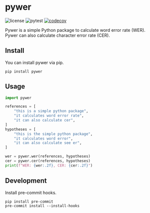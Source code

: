# pywer
![license](https://img.shields.io/github/license/jumon/pywer)
![pytest](https://github.com/jumon/pywer/workflows/pytest/badge.svg)
[![codecov](https://codecov.io/gh/jumon/pywer/branch/main/graph/badge.svg?token=X02IF8F8LR)](https://codecov.io/gh/jumon/pywer)

Pywer is a simple Python package to calculate word error rate (WER). Pywer can also
calculate character error rate (CER).

## Install
You can install pywer via pip.
```
pip install pywer
```

## Usage
```python
import pywer

references = [
    "this is a simple python package",
    "it calculates word error rate",
    "it can also calculate cer",
]
hypotheses = [
    "this is the simple python package",
    "it calculates word error",
    "it can also calculate see er",
]

wer = pywer.wer(references, hypotheses)
cer = pywer.cer(references, hypotheses)
print(f"WER: {wer:.2f}, CER: {cer:.2f}")
```

## Development
Install pre-commit hooks.
```
pip install pre-commit
pre-commit install --install-hooks
```
